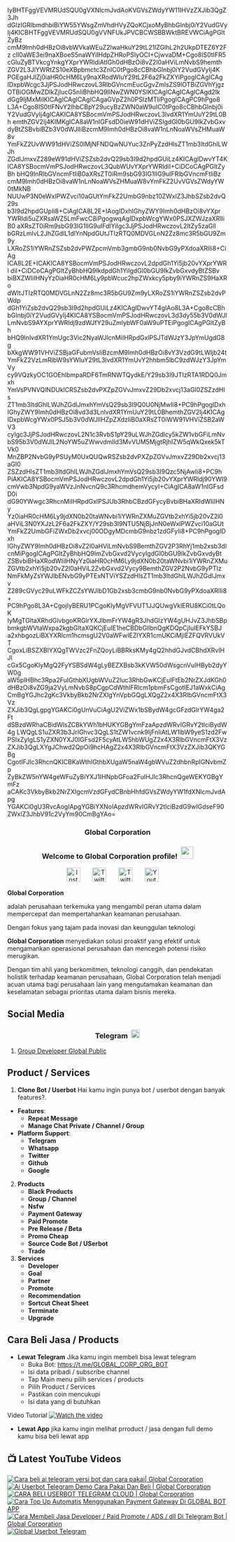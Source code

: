 IyBHTFggVEVMRUdSQU0gVXNlcmJvdAoKVGVsZWdyYW11IHVzZXJib3QgZ3Jh
dGlzIGRlbmdhbiBiYW55YWsgZmVhdHVyZQoKCjxoMyBhbGlnbj0iY2VudGVy
Ij4KICBHTFggVEVMRUdSQU0gVVNFUkJPVCBCWSBBWktBREVWCiAgPGltZyBz
cmM9Imh0dHBzOi8vbWVkaWEuZ2lwaHkuY29tL21lZGlhL2h2UkpDTEZ6Y2Fz
clI0aWE3ei9naXBoeS5naWYiIHdpZHRoPSIyOCI+CjwvaDM+Cgo8IS0tIFR5
cGluZyBTVkcgYnkgYXprYWRldiAtIGh0dHBzOi8vZ2l0aHViLmNvbS9hemth
ZGV2L3JlYWRtZS10eXBpbmctc3ZnIC0tPgo8cCBhbGlnbj0iY2VudGVyIj4K
PGEgaHJlZj0iaHR0cHM6Ly9naXRodWIuY29tL2F6a2FkZXYiPgogICAgICAg
IDxpbWcgc3JjPSJodHRwczovL3RlbGVncmEucGgvZmlsZS9lOTBiZGVhYjgz
OTBiOGMwZDlkZjIucG5nIiBhbHQ9IlNwZWN0YSIKICAgICAgICAgICAgd2lk
dGg9IjMxMiIKICAgICAgICAgICAgaGVpZ2h0PSIzMTIiPgogICAgPC9hPgo8
L3A+Cgo8IS0tIFNvY2lhbCBpY29ucyBzZWN0aW9uIC0tPgo8cCBhbGlnbj0i
Y2VudGVyIj4gICAKICA8YSBocmVmPSJodHRwczovL3lvdXR1YmUuY29tL0Bh
emthZGV2Ij4KIMKgICA8aW1nIGFsdD0ieW91dHViZSIgdGl0bGU9IkZvbGxv
dyBtZSBvbiBZb3V0dWJlIiBzcmM9Imh0dHBzOi8vaW1nLnNoaWVsZHMuaW8v
YmFkZ2UvWW91dHViZS0lMjNFNDQwNUYuc3ZnPyZzdHlsZT1mb3ItdGhlLWJh
ZGdlJmxvZ289eW91dHViZSZsb2dvQ29sb3I9d2hpdGUiLz4KICAgIDwvYT4K
ICA8YSBocmVmPSJodHRwczovL3QubWUvYXprYWRldiI+CiDCoCAgPGltZyBh
bHQ9InRlbGVncmFtIiB0aXRsZT0iRm9sbG93IG1lIG9uIFRlbGVncmFtIiBz
cmM9Imh0dHBzOi8vaW1nLnNoaWVsZHMuaW8vYmFkZ2UvVGVsZWdyYW0tMkNB
NUUwP3N0eWxlPWZvci10aGUtYmFkZ2UmbG9nbz10ZWxlZ3JhbSZsb2dvQ29s
b3I9d2hpdGUpIi8+CiAgICA8L2E+IAogIDxhIGhyZWY9Imh0dHBzOi8vYXpr
YWRldi5uZXRsaWZ5LmFwcC8iPgogwqAgIDxpbWcgYWx0PSJXZWJzaXRlIiB0
aXRsZT0iRm9sbG93IG1lIG9uIFdlYiIgc3JjPSJodHRwczovL2ltZy5zaGll
bGRzLmlvL2JhZGdlL1dlYnNpdGUtJTIzRTQ0MDVGLnN2Zz8mc3R5bGU9Zm9y
LXRoZS1iYWRnZSZsb2dvPWZpcmVmb3gmbG9nb0NvbG9yPXdoaXRlIi8+CiAg
ICA8L2E+ICAKICA8YSBocmVmPSJodHRwczovL2dpdGh1Yi5jb20vYXprYWRl
diI+CiDCoCAgPGltZyBhbHQ9IkdpdGh1YiIgdGl0bGU9IkZvbGxvdyBtZSBv
biBXZWIiIHNyYz0iaHR0cHM6Ly9pbWcuc2hpZWxkcy5pby9iYWRnZS9HaXRo
dWItJTIzRTQ0MDVGLnN2Zz8mc3R5bGU9Zm9yLXRoZS1iYWRnZSZsb2dvPWdp
dGh1YiZsb2dvQ29sb3I9d2hpdGUiLz4KICAgIDwvYT4gIAo8L3A+Cgo8cCBh
bGlnbj0iY2VudGVyIj4KICA8YSBocmVmPSJodHRwczovL3d3dy55b3V0dWJl
LmNvbS9AYXprYWRldj9zdWJfY29uZmlybWF0aW9uPTEiPgogICAgPGltZyBh
bHQ9InlvdXR1YmUgc3Vic2NyaWJlcnMiIHRpdGxlPSJTdWJzY3JpYmUgdG8g
bXkgWW91VHViZSBjaGFubmVsIiBzcmM9Imh0dHBzOi8vY3VzdG9tLWljb24t
YmFkZ2VzLmRlbW9sYWIuY29tL3lvdXR1YmUvY2hhbm5lbC9zdWJzY3JpYmVy
cy9VQzkyOC1GOEhlbmpaRDF6TmRNWTQydkE/Y29sb3I9JTIzRTA1RDQ0Jmxh
YmVsPVNVQlNDUklCRSZsb2dvPXZpZGVvJmxvZ29Db2xvcj13aGl0ZSZzdHls
ZT1mb3ItdGhlLWJhZGdlJmxhYmVsQ29sb3I9Q0U0NjMwIi8+PC9hPgogIDxh
IGhyZWY9Imh0dHBzOi8vd3d3LnlvdXR1YmUuY29tL0BhemthZGV2Ij4KICAg
IDxpbWcgYWx0PSJ5b3V0dWJlIHZpZXdzIiB0aXRsZT0iWW91VHViZSB2aWV3
cyIgc3JjPSJodHRwczovL2N1c3RvbS1pY29uLWJhZGdlcy5kZW1vbGFiLmNv
bS95b3V0dWJlL2NoYW5uZWwvdmlld3MvVUM5MjgtRjhIZW5qWkQxek5kTVk0
MnZBP2NvbG9yPSUyM0UxQUQwRSZsb2dvPXZpZGVvJmxvZ29Db2xvcj13aGl0
ZSZzdHlsZT1mb3ItdGhlLWJhZGdlJmxhYmVsQ29sb3I9Qzc5NjAwIi8+PC9h
PiAKICA8YSBocmVmPSJodHRwczovL2dpdGh1Yi5jb20vYXprYWRldj90YWI9
cmVwb3NpdG9yaWVzJnNvcnQ9c3RhcmdhemVycyI+CiAgICA8aW1nIGFsdD0i
dG90YWwgc3RhcnMiIHRpdGxlPSJUb3RhbCBzdGFycyBvbiBHaXRIdWIiIHNy
Yz0iaHR0cHM6Ly9jdXN0b20taWNvbi1iYWRnZXMuZGVtb2xhYi5jb20vZ2l0
aHViL3N0YXJzL2F6a2FkZXY/Y29sb3I9NTU5NjBjJnN0eWxlPWZvci10aGUt
YmFkZ2UmbGFiZWxDb2xvcj00ODgyMDcmbG9nbz1zdGFyIi8+PC9hPgogIDxh
IGhyZWY9Imh0dHBzOi8vZ2l0aHViLmNvbS9BemthZGV2P3RhYj1mb2xsb3dl
cnMiPgogICAgPGltZyBhbHQ9ImZvbGxvd2VycyIgdGl0bGU9IkZvbGxvdyBt
ZSBvbiBHaXRodWIiIHNyYz0iaHR0cHM6Ly9jdXN0b20taWNvbi1iYWRnZXMu
ZGVtb2xhYi5jb20vZ2l0aHViL2ZvbGxvd2Vycy9BemthZGV2P2NvbG9yPTIz
NmFkMyZsYWJlbENvbG9yPTExNTViYSZzdHlsZT1mb3ItdGhlLWJhZGdlJmxv
Z289cGVyc29uLWFkZCZsYWJlbD1Gb2xsb3cmbG9nb0NvbG9yPXdoaXRlIi8+
PC9hPgo8L3A+CgojIyBERU1PCgoKIyMgVFVUT1JJQUwgVklERU8KCi0tLQoK
IyMgTGltaXRhdGlvbgoKRGlrYXJlbmFrYW4gR3JhdGlzYW4gUHJvZ3JhbSBp
bmkgbWVtaWxpa2kgbGltaXQKCjEuIE1heCBDbGllbnQgKDQpCjIuIEFkYSBJ
a2xhbgozLiBXYXRlcm1hcmsgU2V0aWFwIEZlYXR1cmUKCiMjIEZFQVRVUkVT
CgoxLiBSZXBlYXQgTWVzc2FnZQoyLiBBRksKMy4gQ2hhdGJvdCBhdXRvIHJl
cGx5CgoKIyMgQ2FyYSBSdW4gLyBEZXBsb3kKVW50dWsgcnVuIHByb2dyYW0g
aW5pIHBhc3Rpa2FuIGthbXUgbWVuZ2luc3RhbGwKCjEuIFtEb2NrZXJdKGh0
dHBzOi8vZG9ja2VyLmNvbS8pCgpCdWthIFRlcm1pbmFsCgotIEJ1aWxkCiAg
CmBgYGJhc2gKc3VkbyBkb2NrZXIgYnVpbGQgLXQgZ2x4X3RlbGVncmFtX3Vz
ZXJib3QgLgpgYGAKCi0gUnVuCiAgU2ViZWx1bSBydW4gcGFzdGlrYW4ga2Ft
dSBzdWRhaCBidWlsZCBkYWh1bHUKYGBgYmFzaApzdWRvIGRvY2tlciBydW4g
LWQgLS1uZXR3b3JrIGhvc3QgLS1tZW1vcnk9IjFnIiAtLW1lbW9yeS1zd2Fw
PSIxZyIgLS1yZXN0YXJ0IGFsd2F5cyAtLW5hbWUgZ2x4X3RlbGVncmFtX3Vz
ZXJib3QgLXYgJChwd2QpOi9hcHAgZ2x4X3RlbGVncmFtX3VzZXJib3QKYGBg
CgotIFJlc3RhcnQKICBKaWthIGthbXUgaW5naW4gbWVuZ2dhbnRpIGNvbmZp
ZyBkZW5nYW4geWFuZyBiYXJ1IHNpbGFoa2FuIHJlc3RhcnQgeWEKYGBgYmFz
aCAKc3VkbyBkb2NrZXIgcmVzdGFydCBnbHhfdGVsZWdyYW1fdXNlcmJvdApg
YGAKCi0gU3RvcAogIApgYGBiYXNoIApzdWRvIGRvY2tlciBzdG9wIGdseF90
ZWxlZ3JhbV91c2VyYm90CmBgYAo=

<!-- START GLOBAL CORPORATION -->
<h3 align="center">Global Corporation</h3>

<h3 align="center">
  Welcome to Global Corporation profile!
  <img src="https://media.giphy.com/media/hvRJCLFzcasrR4ia7z/giphy.gif" width="28">
</h3>

<!-- Social icons section -->
<p align="center">
  <a href="https://www.instagram.com/global__corporation/"><img width="32px" alt="Instagram" title="Telegram" src="https://upload.wikimedia.org/wikipedia/commons/a/a5/Instagram_icon.png"/></a>
  &#8287;&#8287;&#8287;&#8287;&#8287;
  <a href="https://t.me/GLOBAL_CORPORATION_ORG"><img width="32px" alt="Twitter" title="Telegram" src="https://upload.wikimedia.org/wikipedia/commons/8/82/Telegram_logo.svg"/></a>
  &#8287;&#8287;&#8287;&#8287;&#8287;
  <a href="https://twitter.com/global_corp_org"><img width="32px" alt="Twitter" title="Twitter" src="https://upload.wikimedia.org/wikipedia/commons/6/6f/Logo_of_Twitter.svg"/></a>
  &#8287;&#8287;&#8287;&#8287;&#8287;
  <a href="https://www.youtube.com/@global_Corporation"><img width="32px" alt="Youtube" title="Youtube" src="https://upload.wikimedia.org/wikipedia/commons/e/ef/Youtube_logo.png"/></a>
  &#8287;&#8287;&#8287;&#8287;&#8287;
</p>


**Global Corporation**

adalah perusahaan terkemuka yang mengambil peran utama dalam mempercepat dan mempertahankan keamanan perusahaan. 

Dengan fokus yang tajam pada inovasi dan keunggulan teknologi

**Global Corporation** menyediakan solusi proaktif yang efektif untuk mengamankan operasional perusahaan dan mencegah potensi risiko merugikan. 

Dengan tim ahli yang berkomitmen, teknologi canggih, dan pendekatan holistik terhadap keamanan perusahaan, Global Corporation telah menjadi acuan utama bagi perusahaan lain yang mengutamakan keamanan dan keselamatan sebagai prioritas utama dalam bisnis mereka.


## Social Media

<h3 align="center">
  Telegram
  <img src="https://upload.wikimedia.org/wikipedia/commons/8/82/Telegram_logo.svg" width="20">
</h3>

1. [Group Developer Global Public](https://t.me/DEVELOPER_GLOBAL_PUBLIC)

## Product / Services

1. **Clone Bot / Userbot**
  Hai kamu ingin punya bot / userbot dengan banyak features?. 
  - **Features**:
    - **Repeat Message**
    - **Manage Chat Private / Channel / Group**
  - **Platform Support**:
    - **Telegram**
    - **Whatsapp**
    - **Twitter**
    - **Github**
    - **Google** 
2. **Products**
    - **Black Products**
    - **Group / Channel**
    - **Nsfw**
    - **Payment Gateway**
    - **Paid Promote**
    - **Pre Release / Beta**
    - **Promo Cheap**
    - **Source Code Bot / USerbot**
    - **Trade**
3. **Services**
    - **Developer**
    - **Goal**
    - **Partner**
    - **Promote**
    - **Recommendation**
    - **Sortcut Cheat Sheet**
    - **Terminate**
    - **Upgrade**

## Cara Beli Jasa / Products 

- **Lewat Telegram**
  Jika kamu ingin membeli bisa lewat telegram
  -  Buka Bot: https://t.me/GLOBAL_CORP_ORG_BOT
  -  Isi data pribadi / subscribe channel
  -  Tap Main menu pilih services / products
  -  Pilih Product / Services
  -  Pastikan coin mencukupi
  -  Isi data yang di butuhkan
  
Video Tutorial
[![Watch the video](https://img.youtube.com/vi/TY0Y21C6asM/maxresdefault.jpg)](https://www.youtube.com/watch?v=TY0Y21C6asM)

- **Lewat App**
  jika kamu ingin melihat prroduct / jasa dengan full demo kamu bisa beli lewat app
 


## 📺 Latest YouTube Videos

  <!-- prettier-ignore-start -->
  <!-- BEGIN YOUTUBE-CARDS -->
[![Cara beli ai telegram versi bot dan cara pakai| Global Corporation](https://ytcards.demolab.com/?id=7LZhoklvS9A&title=Cara+beli+ai+telegram+versi+bot+dan+cara+pakai%7C+Global+Corporation&lang=id&timestamp=1710937415&background_color=%230d1117&title_color=%23ffffff&stats_color=%23dedede&max_title_lines=1&width=250&border_radius=5 "Cara beli ai telegram versi bot dan cara pakai| Global Corporation")](https://www.youtube.com/watch?v=7LZhoklvS9A)
[![Ai Userbot Telegram Demo Cara Pakai Dan Beli | Global Corporation](https://ytcards.demolab.com/?id=4mAZ6EgAhUo&title=Ai+Userbot+Telegram+Demo+Cara+Pakai+Dan+Beli+%7C+Global+Corporation&lang=id&timestamp=1710936251&background_color=%230d1117&title_color=%23ffffff&stats_color=%23dedede&max_title_lines=1&width=250&border_radius=5 "Ai Userbot Telegram Demo Cara Pakai Dan Beli | Global Corporation")](https://www.youtube.com/watch?v=4mAZ6EgAhUo)
[![CARA BELI USERBOT TELEGRAM CLOUD  | Global Corporation](https://ytcards.demolab.com/?id=uiDJwK9r3Cg&title=CARA+BELI+USERBOT+TELEGRAM+CLOUD++%7C+Global+Corporation&lang=id&timestamp=1710900440&background_color=%230d1117&title_color=%23ffffff&stats_color=%23dedede&max_title_lines=1&width=250&border_radius=5 "CARA BELI USERBOT TELEGRAM CLOUD  | Global Corporation")](https://www.youtube.com/watch?v=uiDJwK9r3Cg)
[![Cara Top Up Automatis Menggunakan Payment Gateway Di GLOBAL BOT APP](https://ytcards.demolab.com/?id=ADqzS5ORJsU&title=Cara+Top+Up+Automatis+Menggunakan+Payment+Gateway+Di+GLOBAL+BOT+APP&lang=id&timestamp=1710721879&background_color=%230d1117&title_color=%23ffffff&stats_color=%23dedede&max_title_lines=1&width=250&border_radius=5 "Cara Top Up Automatis Menggunakan Payment Gateway Di GLOBAL BOT APP")](https://www.youtube.com/watch?v=ADqzS5ORJsU)
[![Cara Membeli Jasa Developer / Paid Promote / ADS / dll Di Telegram Bot | Global Corporation](https://ytcards.demolab.com/?id=TY0Y21C6asM&title=Cara+Membeli+Jasa+Developer+%2F+Paid+Promote+%2F+ADS+%2F+dll+Di+Telegram+Bot+%7C+Global+Corporation&lang=id&timestamp=1710717990&background_color=%230d1117&title_color=%23ffffff&stats_color=%23dedede&max_title_lines=1&width=250&border_radius=5 "Cara Membeli Jasa Developer / Paid Promote / ADS / dll Di Telegram Bot | Global Corporation")](https://www.youtube.com/watch?v=TY0Y21C6asM)
[![Global Userbot Telegram](https://ytcards.demolab.com/?id=Kyj1Zl04_68&title=Global+Userbot+Telegram&lang=id&timestamp=1710690464&background_color=%230d1117&title_color=%23ffffff&stats_color=%23dedede&max_title_lines=1&width=250&border_radius=5 "Global Userbot Telegram")](https://www.youtube.com/watch?v=Kyj1Zl04_68)
<!-- END YOUTUBE-CARDS -->
  <!-- prettier-ignore-end -->
<!-- END GLOBAL CORPORATION -->